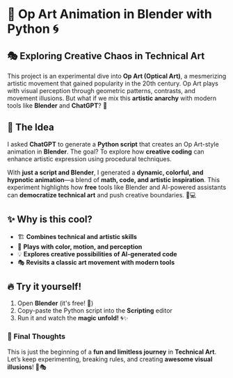 # 🎨 Op Art Animation in Blender with Python 🌀  

## 🎭 Exploring Creative Chaos in Technical Art  

This project is an experimental dive into **Op Art (Optical Art)**, a mesmerizing artistic movement that gained popularity in the 20th century. Op Art plays with visual perception through geometric patterns, contrasts, and movement illusions. But what if we mix this **artistic anarchy** with modern tools like **Blender** and **ChatGPT**? 🤯  

## 🚀 The Idea  

I asked **ChatGPT** to generate a **Python script** that creates an Op Art-style animation in **Blender**. The goal? To explore how **creative coding** can enhance artistic expression using procedural techniques.  

With **just a script and Blender**, I generated a **dynamic, colorful, and hypnotic animation**—a blend of **math, code, and artistic inspiration**. This experiment highlights how **free** tools like Blender and AI-powered assistants can **democratize technical art** and push creative boundaries. 🎨💻  

## ✨ Why is this cool?  

- 🏗️ **Combines technical and artistic skills**  
- 🎨 **Plays with color, motion, and perception**  
- 💡 **Explores creative possibilities of AI-generated code**  
- 🎭 **Revisits a classic art movement with modern tools**  

## 🔥 Try it yourself!  

1. Open **Blender** (it's free! 🎉)  
2. Copy-paste the Python script into the **Scripting** editor  
3. Run it and watch the **magic unfold!** 🌀✨  

### 💬 Final Thoughts  

This is just the beginning of a **fun and limitless journey** in **Technical Art**. Let’s keep experimenting, breaking rules, and creating **awesome visual illusions**! 🚀🎭  

